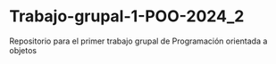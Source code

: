 # Trabajo-grupal-1-POO-2024_2
Repositorio para el primer trabajo grupal de Programación orientada a objetos
